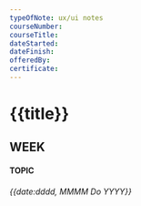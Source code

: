 ```yaml
---
typeOfNote: ux/ui notes
courseNumber:
courseTitle:
dateStarted:
dateFinish:
offeredBy:
certificate: 
---
```

# {{title}}

## WEEK 
#### TOPIC 
###### {{date:dddd, MMMM Do YYYY}}


